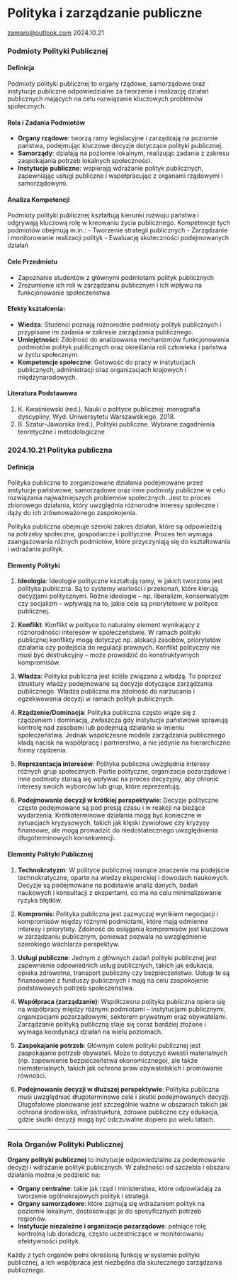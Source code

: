 Polityka i zarządzanie publiczne
================
<zamaro@outlook.com>
2024.10.21

### Podmioty Polityki Publicznej

#### Definicja

Podmioty polityki publicznej to organy rządowe, samorządowe oraz
instytucje publiczne odpowiedzialne za tworzenie i realizację działań
publicznych mających na celu rozwiązanie kluczowych problemów
społecznych.

#### Rola i Zadania Podmiotów

- **Organy rządowe**: tworzą ramy legislacyjne i zarządzają na poziomie
  państwa, podejmując kluczowe decyzje dotyczące polityki publicznej.
- **Samorządy**: działają na poziomie lokalnym, realizując zadania z
  zakresu zaspokajania potrzeb lokalnych społeczności.
- **Instytucje publiczne**: wspierają wdrażanie polityk publicznych,
  zapewniając usługi publiczne i współpracując z organami rządowymi i
  samorządowymi.

#### Analiza Kompetencji

Podmioty polityki publicznej kształtują kierunki rozwoju państwa i
odgrywają kluczową rolę w kreowaniu życia publicznego. Kompetencje tych
podmiotów obejmują m.in.: - Tworzenie strategii publicznych -
Zarządzanie i monitorowanie realizacji polityk - Ewaluację skuteczności
podejmowanych działań

#### Cele Przedmiotu

- Zapoznanie studentów z głównymi podmiotami polityk publicznych
- Zrozumienie ich roli w zarządzaniu publicznym i ich wpływu na
  funkcjonowanie społeczeństwa

#### Efekty kształcenia:

- **Wiedza**: Studenci poznają różnorodne podmioty polityk publicznych i
  przypisane im zadania w zakresie zarządzania publicznego.
- **Umiejętności**: Zdolność do analizowania mechanizmów funkcjonowania
  podmiotów polityk publicznych oraz określania roli człowieka i państwa
  w życiu społecznym.
- **Kompetencje społeczne**: Gotowość do pracy w instytucjach
  publicznych, administracji oraz organizacjach krajowych i
  międzynarodowych.

#### Literatura Podstawowa

1.  K. Kwaśniewski (red.), Nauki o polityce publicznej: monografia
    dyscypliny, Wyd. Uniwersytetu Warszawskiego, 2018.
2.  B. Szatur-Jaworska (red.), Polityki publiczne. Wybrane zagadnienia
    teoretyczne i metodologiczne


### 2024.10.21 Polityka publiczna

#### Definicja

Polityka publiczna to zorganizowane działania podejmowane przez instytucje państwowe, samorządowe oraz inne podmioty publiczne w celu rozwiązania najważniejszych problemów społecznych. Jest to proces zbiorowego działania, który uwzględnia różnorodne interesy społeczne i dąży do ich zrównoważonego zaspokojenia.

Polityka publiczna obejmuje szeroki zakres działań, które są odpowiedzią na potrzeby społeczne, gospodarcze i polityczne. Proces ten wymaga zaangażowania różnych podmiotów, które przyczyniają się do kształtowania i wdrażania polityk.

#### Elementy Polityki

1. **Ideologia**: Ideologie polityczne kształtują ramy, w jakich tworzona jest polityka publiczna. Są to systemy wartości i przekonań, które kierują decyzjami politycznymi. Różne ideologie – np. liberalizm, konserwatyzm czy socjalizm – wpływają na to, jakie cele są priorytetowe w polityce publicznej.

2. **Konflikt**: Konflikt w polityce to naturalny element wynikający z różnorodności interesów w społeczeństwie. W ramach polityki publicznej konflikty mogą dotyczyć np. alokacji zasobów, priorytetów działania czy podejścia do regulacji prawnych. Konflikt polityczny nie musi być destrukcyjny – może prowadzić do konstruktywnych kompromisów.

3. **Władza**: Polityka publiczna jest ściśle związana z władzą. To poprzez struktury władzy podejmowane są decyzje dotyczące zarządzania publicznego. Władza publiczna ma zdolność do narzucania i egzekwowania decyzji w ramach polityk publicznych.

4. **Rządzenie/Dominacja**: Polityka publiczna często wiąże się z rządzeniem i dominacją, zwłaszcza gdy instytucje państwowe sprawują kontrolę nad zasobami lub podejmują działania w imieniu społeczeństwa. Jednak współczesne modele zarządzania publicznego kładą nacisk na współpracę i partnerstwo, a nie jedynie na hierarchiczne formy rządzenia.

5. **Reprezentacja interesów**: Polityka publiczna uwzględnia interesy różnych grup społecznych. Partie polityczne, organizacje pozarządowe i inne podmioty starają się wpływać na proces decyzyjny, aby chronić interesy swoich wyborców lub grup, które reprezentują.

6. **Podejmowanie decyzji w krótkiej perspektywie**: Decyzje polityczne często podejmowane są pod presją czasu i w reakcji na bieżące wydarzenia. Krótkoterminowe działania mogą być konieczne w sytuacjach kryzysowych, takich jak klęski żywiołowe czy kryzysy finansowe, ale mogą prowadzić do niedostatecznego uwzględnienia długoterminowych konsekwencji.

#### Elementy Polityki Publicznej

1. **Technokratyzm**: W polityce publicznej rosnące znaczenie ma podejście technokratyczne, oparte na wiedzy eksperckiej i dowodach naukowych. Decyzje są podejmowane na podstawie analiz danych, badań naukowych i konsultacji z ekspertami, co ma na celu minimalizowanie ryzyka błędów.

2. **Kompromis**: Polityka publiczna jest zazwyczaj wynikiem negocjacji i kompromisów między różnymi podmiotami, które mają odmienne interesy i priorytety. Zdolność do osiągania kompromisów jest kluczowa w zarządzaniu publicznym, ponieważ pozwala na uwzględnienie szerokiego wachlarza perspektyw.

3. **Usługi publiczne**: Jednym z głównych zadań polityki publicznej jest zapewnienie odpowiednich usług publicznych, takich jak edukacja, opieka zdrowotna, transport publiczny czy bezpieczeństwo. Usługi te są finansowane z funduszy publicznych i mają na celu zaspokojenie podstawowych potrzeb społeczeństwa.

4. **Współpraca (zarządzanie)**: Współczesna polityka publiczna opiera się na współpracy między różnymi podmiotami – instytucjami publicznymi, organizacjami pozarządowymi, sektorem prywatnym oraz obywatelami. Zarządzanie polityką publiczną staje się coraz bardziej złożone i wymaga koordynacji działań na wielu poziomach.

5. **Zaspokajanie potrzeb**: Głównym celem polityki publicznej jest zaspokajanie potrzeb obywateli. Może to dotyczyć kwestii materialnych (np. zapewnienie bezpieczeństwa ekonomicznego), ale także niematerialnych, takich jak ochrona praw obywatelskich i promowanie równości.

6. **Podejmowanie decyzji w dłuższej perspektywie**: Polityka publiczna musi uwzględniać długoterminowe cele i skutki podejmowanych decyzji. Długofalowe planowanie jest szczególnie ważne w obszarach takich jak ochrona środowiska, infrastruktura, zdrowie publiczne czy edukacja, gdzie skutki decyzji mogą być odczuwalne dopiero po wielu latach.

---

### Rola Organów Polityki Publicznej

**Organy polityki publicznej** to instytucje odpowiedzialne za podejmowanie decyzji i wdrażanie polityk publicznych. W zależności od szczebla i obszaru działania można je podzielić na:
- **Organy centralne**: takie jak rząd i ministerstwa, które odpowiadają za tworzenie ogólnokrajowych polityk i strategii.
- **Organy samorządowe**: które zajmują się wdrażaniem polityk na poziomie lokalnym, dostosowując je do specyficznych potrzeb regionów.
- **Instytucje niezależne i organizacje pozarządowe**: pełniące rolę kontrolną lub doradczą, często uczestniczące w monitorowaniu efektywności polityk.

Każdy z tych organów pełni określoną funkcję w systemie polityki publicznej, a ich współpraca jest niezbędna dla skutecznego zarządzania publicznego.
